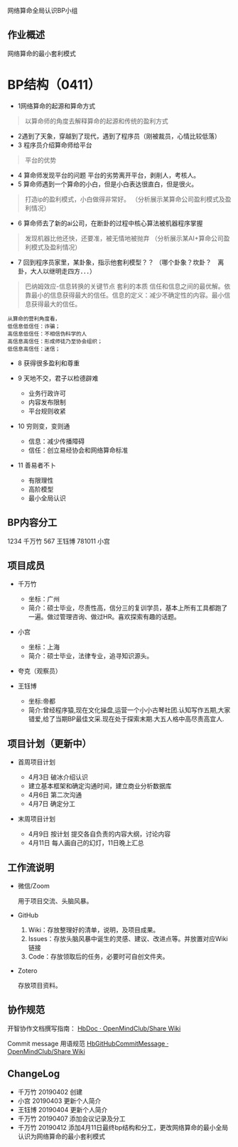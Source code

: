 网络算命全局认识BP小组

## 作业概述

网络算命的最小套利模式
# BP结构（0411）

- 1网络算命的起源和算命方式
> 以算命师的角度去解释算命的起源和传统的盈利方式
- 2遇到了天象，穿越到了现代，遇到了程序员（刚被裁员，心情比较低落）
- 3 程序员介绍算命师给平台
> 平台的优势
- 4 算命师发现平台的问题
平台的劣势离开平台，剥削人，考核人。
- 5 算命师遇到一个算命的小白，但是小白表达很直白，但是很火。
> 打造ip的盈利模式，小白做得非常好。
（分析展示某算命公司盈利模式及盈利情况）

- 6 算命师去了新的ai公司，在断卦的过程中核心算法被机器程序掌握
> 发现机器比他还快，还要准，被无情地被抛弃
（分析展示某AI+算命公司盈利模式及盈利情况）

- 7 回到程序员家里，某卦象，指示他套利模型？？
（哪个卦象？坎卦？　离卦，大人以继明走四方．．．）



>巴纳姆效应-信息转换的关键节点
    套利的本质
    信任和信息之间的最优解。依靠最小的信息获得最大的信任。信息的定义：减少不确定性的内容。最小信息获得最大的信任。
    
    从算命的营利角度看，
    低信息低信任：诈骗；
    高信息低信任：不相信伪科学的人
    高信息高信任：形成师徒乃至协会组织；
    低信息高信任：迷信；
- 8 获得很多盈利和尊重
- 9 天地不交，君子以检德辟难

  - 业务行政许可
  - 内容发布限制
  - 平台规则收紧

- 10 穷则变，变则通

  - 信息：减少传播障碍
  - 信任：创立易经协会和网络算命标准

- 11 善易者不卜

  - 有限理性
  - 高阶模型
  - 最小全局认识


## BP内容分工
1234 千万竹 567 王钰博 781011 小宫

## 项目成员

- 千万竹
    - 坐标：广州
    - 简介：硕士毕业，尽责性高，信分三的复训学员，基本上所有工具都跑了一遍。做过管理咨询、做过HR。喜欢探索有趣的话题。
- 小宫   
    - 坐标：上海
    - 简介：硕士毕业，法律专业，追寻知识源头。
- 夸克（观察员）
    
- 王钰博
    - 坐标:帝都
    - 简介:曾经程序猿,现在文化操盘,运营一个小小古琴社团.认知写作五期,大家错爱,给了当期BP最佳文采.现在处于探索末期.大五人格中高尽责高宜人.
    
## 项目计划（更新中）

- 首周项目计划
    - 4月3日 破冰介绍认识 
    - 建立基本框架和确定沟通时间，建立商业分析数据库
    - 4月6日 第二次沟通 
    - 4月7日 确定分工

    
- 末周项目计划
    - 4月9日 按计划 提交各自负责的内容大纲，讨论内容
    - 4月11日 每人画自己的幻灯，11日晚上汇总


## 工作流说明

- 微信/Zoom

  用于项目交流、头脑风暴。

- GitHub

  1. Wiki：存放整理好的清单，说明，及项目成果。
  2. Issues：存放头脑风暴中诞生的灵感、建议、改进点等。并放置对应Wiki链接
  3. Code：存放领取后的任务，必要时可自创文件夹。

- Zotero

  存放项目资料。


## 协作规范

开智协作文档撰写指南： [HbDoc · OpenMindClub/Share Wiki](https://github.com/OpenMindClub/Share/wiki/HbDoc) 

Commit message 用语规范 [HbGitHubCommitMessage · OpenMindClub/Share Wiki](https://github.com/OpenMindClub/Share/wiki/HbGitHubCommitMessage) 

## ChangeLog
- 千万竹 20190402 创建
- 小宫  20190403  更新个人简介
- 王钰博  20190404  更新个人简介
- 千万竹 20190407 添加会议记录及分工
- 千万竹 20190412 添加4月11日最终bp结构和分工，更改网络算命的最小全局认识为网络算命的最小套利模式
